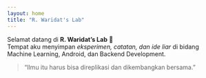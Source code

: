 ```yaml
---
layout: home
title: "R. Waridat's Lab"
---
```


Selamat datang di **R. Waridat’s Lab** 🧪  
Tempat aku menyimpan *eksperimen, catatan, dan ide liar* di bidang Machine Learning, Android, dan Backend Development.

> “Ilmu itu harus bisa direplikasi dan dikembangkan bersama.”
